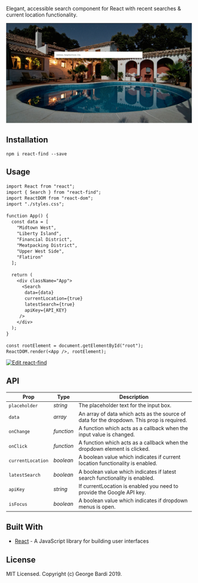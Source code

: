 Elegant, accessible search component for React with recent searches & current location functionality.

![Alt text](https://github.com/geobde/react-find/blob/master/animation.gif "Search")

## Installation

```
npm i react-find --save
```

## Usage

```
import React from "react";
import { Search } from "react-find";
import ReactDOM from "react-dom";
import "./styles.css";

function App() {
  const data = [
    "Midtown West",
    "Liberty Island",
    "Financial District",
    "Meatpacking District",
    "Upper West Side",
    "Flatiron"
  ];

  return (
    <div className="App">
      <Search 
       data={data}
       currentLocation={true} 
       latestSearch={true} 
       apiKey={API_KEY} 
     />
    </div>
  );
}

const rootElement = document.getElementById("root");
ReactDOM.render(<App />, rootElement);

```
[![Edit react-find](https://codesandbox.io/static/img/play-codesandbox.svg)](https://codesandbox.io/s/react-find-bwhnw?fontsize=14)

## API

| Prop              | Type       | Description |
|-------------------|------------|-------------|
| `placeholder`     | _string_   |  The placeholder text for the input box. |
| `data`            | _array_    |  An array of data which acts as the source of data for the dropdown. This prop is required. |
| `onChange`        | _function_ |  A function which acts as a callback when the input value is changed. |
| `onClick`         | _function_ |  A function which acts as a callback when the dropdown element is clicked. |
| `currentLocation` | _boolean_  |   A boolean value which indicates if current location functionality is enabled. |
| `latestSearch`    | _boolean_  |   A boolean value which indicates if latest search  functionality is enabled. |
| `apiKey`          | _string_   |   If currentLocation is enabled you need to provide the Google API key. |
| `isFocus`         | _boolean_  |  A boolean value which indicates if dropdown menus is open. |


## Built With

- [React](https://reactjs.org/) - A JavaScript library for building user interfaces

## License

MIT Licensed. Copyright (c) George Bardi 2019.

